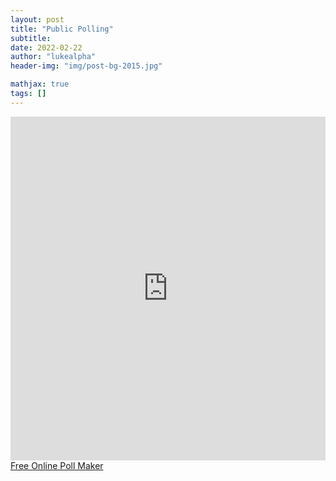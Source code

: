 ```yaml
---
layout: post
title: "Public Polling"
subtitle: 
date: 2022-02-22
author: "lukealpha"
header-img: "img/post-bg-2015.jpg"

mathjax: true
tags: []
---
```


<div>
<iframe src='https://www.ferendum.com/en/embeded.php?pregunta_ID=1035552&sec_digit=693741013&embeded_digit=2087162127' style='width:100%; height:550px; overflow: auto;' frameBorder='0'></iframe><BR>
<A href='https://www.ferendum.com' target='_blank'>Free Online Poll Maker</A>
</div>